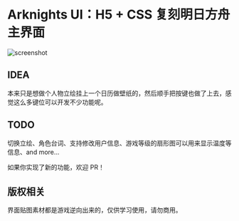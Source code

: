 # Arknights UI：H5 + CSS 复刻明日方舟主界面
![screenshot](/screenshot.png)

## IDEA
本来只是想做个人物立绘挂上一个日历做壁纸的，然后顺手把按键也做了上去，感觉这么多键位可以开发不少功能呢。

## TODO
切换立绘、角色台词、支持修改用户信息、游戏等级的扇形图可以用来显示温度等信息、and more...

如果你实现了新的功能，欢迎 PR！

## 版权相关
界面贴图素材都是游戏逆向出来的，仅供学习使用，请勿商用。
